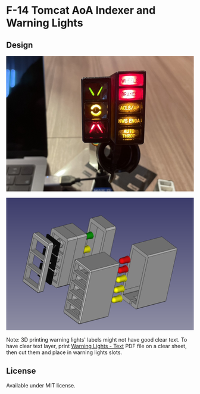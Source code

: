 # F-14 Tomcat AoA Indexer and Warning Lights

## Design

![AoA indexer](assets/aoa.jpg)

![CAD](assets/cad.png)

Note: 3D printing warning lights' labels might not have good clear text. To have clear text layer, print [Warning Lights - Text](Warning%20Lights%20-%20Text.pdf) PDF file on a clear sheet, then cut them and place in warning lights slots.

## License

Available under MIT license.

